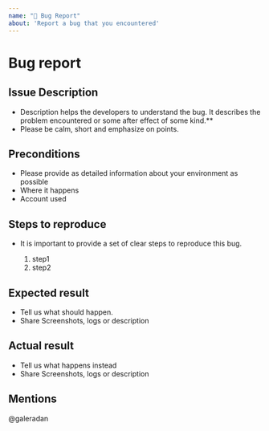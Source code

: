 ```yaml
---
name: "🐛 Bug Report"
about: 'Report a bug that you encountered'
---
```


# Bug report

## Issue Description
- Description helps the developers to understand the bug. It describes the problem encountered or some after effect of some kind.**
- Please be calm, short and emphasize on points.

## Preconditions
- Please provide as detailed information about your environment as possible
- Where it happens
- Account used

## Steps to reproduce
- It is important to provide a set of clear steps to reproduce this bug.

    1. step1
    2. step2

## Expected result
- Tell us what should happen.
- Share Screenshots, logs or description

## Actual result
- Tell us what happens instead
- Share Screenshots, logs or description

## Mentions
@galeradan